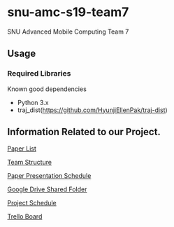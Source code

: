 # snu-amc-s19-team7
SNU Advanced Mobile Computing Team 7

## Usage
### Required Libraries
Known good dependencies
- Python 3.x
- traj_dist(https://github.com/HyunjiEllenPak/traj-dist)

## Information Related to our Project.
[Paper List](https://docs.google.com/document/d/1xeeMNYHYos9u6SOwAVlHrs4vI6IByBwgvJQIC70E4vw/edit) 

[Team Structure](https://docs.google.com/spreadsheets/d/1Dw8co_7TbL6pjEyiaFucEih4L1IT50ID7dmSPMIrJNc/edit#gid=0)

[Paper Presentation Schedule](https://docs.google.com/spreadsheets/d/14S2M_EZmIb9sJgw_veFRdH034wusvrD_O4fFb38NBf0/edit#gid=0)

[Google Drive Shared Folder](https://drive.google.com/drive/folders/1L-zKItOpEU8I8b-sYuCmj8AZ-aAQXvji?usp=sharing)

[Project Schedule](https://docs.google.com/spreadsheets/u/1/d/10CCQWGIWa4Mugp0Eh8aczGRcmF-0iOSmIZLUYBxO44U/edit?usp=drive_web&ouid=107819302765254184103)

[Trello Board](https://trello.com/b/70BZR9UE/advanced-mobile-computing-team-7)
